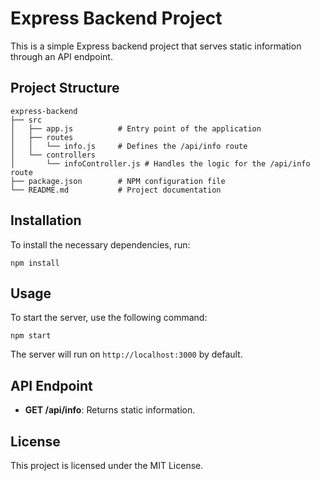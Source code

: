 # Express Backend Project

This is a simple Express backend project that serves static information through an API endpoint.

## Project Structure

```
express-backend
├── src
│   ├── app.js          # Entry point of the application
│   ├── routes
│   │   └── info.js     # Defines the /api/info route
│   └── controllers
│       └── infoController.js # Handles the logic for the /api/info route
├── package.json        # NPM configuration file
└── README.md           # Project documentation
```

## Installation

To install the necessary dependencies, run:

```
npm install
```

## Usage

To start the server, use the following command:

```
npm start
```

The server will run on `http://localhost:3000` by default.

## API Endpoint

- **GET /api/info**: Returns static information.

## License

This project is licensed under the MIT License.